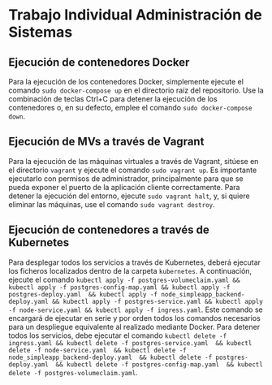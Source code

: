 # Trabajo Individual Administración de Sistemas
## Ejecución de contenedores Docker
Para la ejecución de los contenedores Docker, simplemente ejecute el comando ```sudo docker-compose up``` en el directorio raíz del repositorio. Use la combinación de teclas Ctrl+C para detener la ejecución de los contenedores o, en su defecto, emplee el comando ```sudo docker-compose down```.
## Ejecución de MVs a través de Vagrant
Para la ejecución de las máquinas virtuales a través de Vagrant, sitúese en el directorio ```vagrant``` y ejecute el comando ```sudo vagrant up```. Es importante ejecutarlo con permisos de administrador, principalmente para que se pueda exponer el puerto de la aplicación cliente correctamente. Para detener la ejecución del entorno, ejecute ```sudo vagrant halt```, y, si quiere eliminar las máquinas, use el comando ```sudo vagrant destroy```. 
## Ejecución de contenedores a través de Kubernetes
Para desplegar todos los servicios a través de Kubernetes, deberá ejecutar los ficheros localizados dentro de la carpeta ```kubernetes```. A continuación, ejecute el comando ```kubectl apply -f postgres-volumeclaim.yaml && kubectl apply -f postgres-config-map.yaml && kubectl apply -f postgres-deploy.yaml  && kubectl apply -f node_simpleapp_backend-deploy.yaml && kubectl apply -f postgres-service.yaml && kubectl apply -f node-service.yaml && kubectl apply -f ingress.yaml```. Este comando se encargará de ejecutar en serie y por orden todos los comandos necesarios para un despliegue equivalente al realizado mediante Docker. Para detener todos  los servicios, debe ejecutar el comando ```kubectl delete -f ingress.yaml && kubectl delete -f postgres-service.yaml  && kubectl delete -f node-service.yaml  && kubectl delete -f node_simpleapp_backend-deploy.yaml  && kubectl delete -f postgres-deploy.yaml  && kubectl delete -f postgres-config-map.yaml  && kubectl delete -f postgres-volumeclaim.yaml```.
